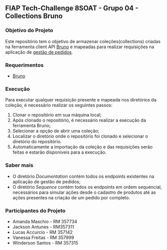 ## FIAP Tech-Challenge 8SOAT - Grupo 04 - Collections Bruno

### Objetivo do Projeto

Este repositório tem o objetivo de armazenar coleções(collections) criadas na ferramenta client API [Bruno](https://www.usebruno.com/) e mapeadas para realizar requisições na aplicação de [gestão de pedidos](https://github.com/Winderson/tech-challenge).

### Requerimentos

- [Bruno](https://www.usebruno.com/)

### Execução

Para executar qualquer requisição presente e mapeada nos diretórios da coleção, é necessário realizar os seguintes passos:

1. Clonar o repositório em sua máquina local;
2. Após clonado o repositório, é necessário realizar a execução da ferramenta Bruno;
3. Selecionar a opção de abrir uma coleção;
4. Localizar o diretório onde o repositório foi clonado e selecionar o diretório do repositório.
5. Automaticamente a importação da coleção e das requisições serão feitas e estarão disponíveis para a execução.

### Saber mais

- O diretório _Documentation_ contém todos os endpoints existentes na aplicação de gestão de pedidos;
- O diretório _Sequence_ contém todos os endpoints em ordem sequencial, necessários para simular ações desde o cadastro de produtos até as ações presentes na criação de um pedido por completo.

### Participantes do Projeto

- Amanda Maschio - RM 357734
- Jackson Antunes - RM357311
- Lucas Accurcio - RM 357142
- Vanessa Freitas - RM 357999
- Winderson Santos - RM 357315
